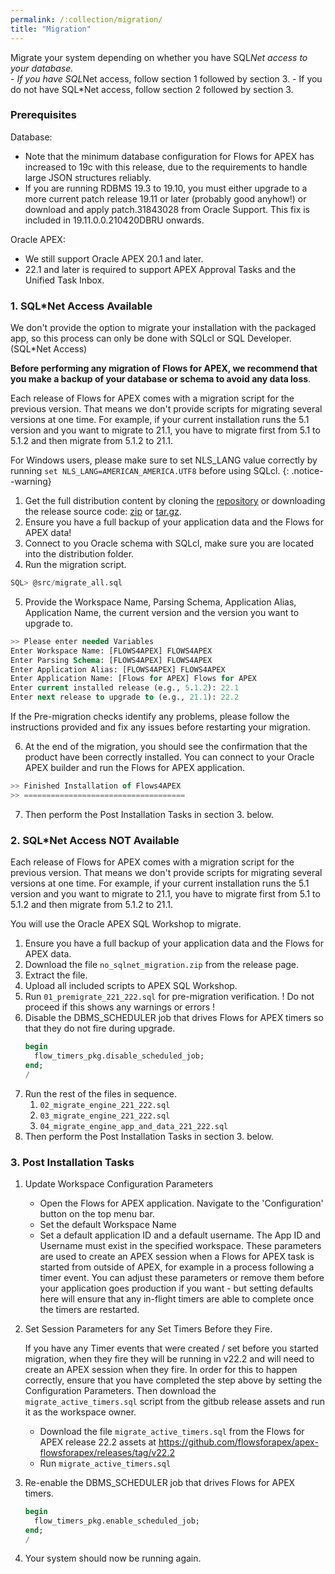 ```yaml
---
permalink: /:collection/migration/
title: "Migration"
---
```

Migrate your system depending on whether you have SQL*Net access to your database.  
    - If you have SQL*Net access, follow section 1 followed by section 3.
    - If you do not have SQL*Net access, follow section 2 followed by section 3.

### Prerequisites

Database: 
- Note that the minimum database configuration for Flows for APEX has increased to 19c with this release, due to the requirements to handle large JSON structures reliably.
- If you are running RDBMS 19.3 to 19.10, you must either upgrade to a more current patch release 19.11 or later (probably good anyhow!) or download and apply patch.31843028 from Oracle Support.  This fix is included in 19.11.0.0.210420DBRU onwards. 

Oracle APEX:
- We still support Oracle APEX 20.1 and later.
- 22.1 and later is required to support APEX Approval Tasks and the Unified Task Inbox.
  
### 1.  SQL*Net Access Available 

We don't provide the option to migrate your installation with the packaged app, so this process can only be done with SQLcl or SQL Developer. (SQL*Net Access)

**Before performing any migration of Flows for APEX, we recommend that you make a backup of your database or schema to avoid any data loss**.

Each release of Flows for APEX comes with a migration script for the previous version. That means we don't provide scripts for migrating several versions at one time. For example, if your current installation runs the 5.1 version and you want to migrate to 21.1, you have to migrate first from 5.1 to 5.1.2 and then migrate from 5.1.2 to 21.1.

For Windows users, please make sure to set NLS_LANG value correctly by running `set NLS_LANG=AMERICAN_AMERICA.UTF8` before using SQLcl.
{: .notice--warning}

1. Get the full distribution content by cloning the [repository](https://github.com/flowsforapex/apex-flowsforapex) or downloading the release source code: [zip](https://github.com/flowsforapex/apex-flowsforapex/archive/refs/tags/v22.2.zip) or [tar.gz](https://github.com/flowsforapex/apex-flowsforapex/archive/refs/tags/v22.2.tar.gz).
2. Ensure you have a full backup of your application data and the Flows for APEX data!
3. Connect to you Oracle schema with SQLcl, make sure you are located into the distribution folder.
4. Run the migration script.
```sql
SQL> @src/migrate_all.sql
```

5. Provide the Workspace Name, Parsing Schema, Application Alias, Application Name, the current version and the version you want to upgrade to.
```sql
>> Please enter needed Variables
Enter Workspace Name: [FLOWS4APEX] FLOWS4APEX
Enter Parsing Schema: [FLOWS4APEX] FLOWS4APEX
Enter Application Alias: [FLOWS4APEX] FLOWS4APEX
Enter Application Name: [Flows for APEX] Flows for APEX
Enter current installed release (e.g., 5.1.2): 22.1
Enter next release to upgrade to (e.g., 21.1): 22.2
```
If the Pre-migration checks identify any problems, please follow the instructions provided and fix any issues before restarting your migration.

6. At the end of the migration, you should see the confirmation that the product have been correctly installed. You can connect to your Oracle APEX builder and run the Flows for APEX application.
```sql
>> Finished Installation of Flows4APEX
>> ====================================
```

7.  Then perform the Post Installation Tasks in section 3. below.

### 2.  SQL*Net Access NOT Available

Each release of Flows for APEX comes with a migration script for the previous version. That means we don't provide scripts for migrating several versions at one time. For example, if your current installation runs the 5.1 version and you want to migrate to 21.1, you have to migrate first from 5.1 to 5.1.2 and then migrate from 5.1.2 to 21.1.

You will use the Oracle APEX SQL Workshop to migrate.


1. Ensure you have a full backup of your application data and the Flows for APEX data.
2. Download the file `no_sqlnet_migration.zip` from the release page.
3. Extract the file.
4. Upload all included scripts to APEX SQL Workshop.
5. Run `01_premigrate_221_222.sql` for pre-migration verification.
   ! Do not proceed if this shows any warnings or errors !
6. Disable the DBMS_SCHEDULER job that drives Flows for APEX timers so that they do not fire during upgrade.
    ```sql
    begin
      flow_timers_pkg.disable_scheduled_job;
    end;
    /
    ```
6. Run the rest of the files in sequence.
   1. `02_migrate_engine_221_222.sql`
   2. `03_migrate_engine_221_222.sql`
   3. `04_migrate_engine_app_and_data_221_222.sql`
7. Then perform the Post Installation Tasks in section 3. below.



### 3. Post Installation Tasks

1. Update Workspace Configuration Parameters

     - Open the Flows for APEX application.  Navigate to the 'Configuration' button on the top menu bar.
     - Set the default Workspace Name
     - Set a default application ID and a default username.  The App ID and Username must exist in the specified workspace.  These parameters are used to create an APEX session when a Flows for APEX task is started from outside of APEX, for example in a process following a timer event.  You can adjust these parameters or remove them before your application goes production if you want - but setting defaults here will ensure that any in-flight timers are able to complete once the timers are restarted.

2. Set Session Parameters for any Set Timers Before they Fire.

    If you have any Timer events that were created / set before you started migration, when they fire they will be running in v22.2 and will need to create an APEX session when they fire.  In order for this to happen correctly, ensure that you have completed the step above by setting the Configuration Parameters.   Then download the `migrate_active_timers.sql` script from the gitbub release assets and run it as the workspace owner.
      -  Download the file `migrate_active_timers.sql` from the Flows for APEX release 22.2 assets at https://github.com/flowsforapex/apex-flowsforapex/releases/tag/v22.2 
      -  Run `migrate_active_timers.sql`
   


3. Re-enable the DBMS_SCHEDULER job that drives Flows for APEX timers.
    ```sql
    begin
      flow_timers_pkg.enable_scheduled_job;
    end;
    /
    ```
2. Your system should now be running again.